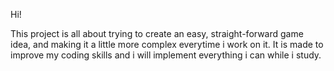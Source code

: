 Hi!

This project is all about trying to create an easy, straight-forward game idea, and making it a little more complex everytime i work on it.
It is made to improve my coding skills and i will implement everything i can while i study.
